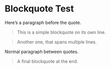 # Blockquote Test

Here’s a paragraph before the quote.

> This is a simple blockquote on its own line.

> Another one,
> that spans
> multiple lines.

Normal paragraph between quotes.

> A final blockquote at the end.
